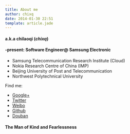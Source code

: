 ```yaml
---
title: About me
author: chixq
date: 2014-01-30 22:51
template: article.jade
---
```

#### **a.k.a chilaoqi** (_chixq_)
#### -present: Software Engineer@ Samsung Electronic

* Samsung Telecommunication Research Institute (Cloud)
* Nokia Research Centre of China (IMP)
* Beijing University of Post and Telecommunication
* Northwest Polytechnical University

Find me:

* [Google+][google]
* [Twitter][twitter]
* [Weibo][weibo]
* [Github][github]
* [Douban][douban]
#### **The Man of Kind and Fearlessness**

[google]:https://plus.google.com
[twitter]:https://twitter.com/chilaoqi
[weibo]:http://weibo.com/chixiaoqiang
[github]:https://gihub.com/chixq
[douban]:http://www.douban.com/people/3570042
